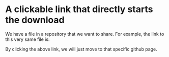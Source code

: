 # A clickable link that directly starts the download

We have a file in a repository that we want to share. For example, the link to this very same file is:



By clicking the above link, we will just move to that specific github page.
